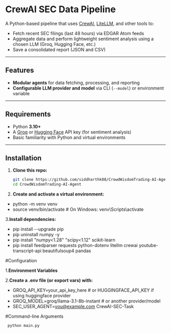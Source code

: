 # CrewAI SEC Data Pipeline

A Python-based pipeline that uses [CrewAI](https://github.com/joaomdmoura/crewAI), [LiteLLM](https://docs.litellm.ai/), and other tools to:
- Fetch recent SEC filings (last 48 hours) via EDGAR Atom feeds
- Aggregate data and perform lightweight sentiment analysis using a chosen LLM (Groq, Hugging Face, etc.)
- Save a consolidated report (JSON and CSV)

---

## Features

- **Modular agents** for data fetching, processing, and reporting
- **Configurable LLM provider and model** via CLI (`--model`) or environment variable

---

## Requirements

- Python **3.10+**
- A [Groq](https://console.groq.com/) or [Hugging Face](https://huggingface.co/) API key (for sentiment analysis)
- Basic familiarity with Python and virtual environments

---

## Installation

1. **Clone this repo:**
   ```bash
   git clone https://github.com/siddharthk08/CrowdWisdomTrading-AI-Agent.git
   cd CrowdWisdomTrading-AI-Agent

2. **Create and activate a virtual environment:**

- python -m venv venv
- source venv/bin/activate   # On Windows: venv\Scripts\activate


3.**Install dependencies:**

- pip install --upgrade pip
- pip uninstall numpy -y
- pip install "numpy<1.28" "scipy<1.12" scikit-learn
- pip install feedparser requests python-dotenv litellm crewai youtube-transcript-api beautifulsoup4 pandas

#Configuration

1.**Environment Variables**

2.**Create a .env file (or export vars) with:**

- GROQ_API_KEY=your_api_key_here          # or HUGGINGFACE_API_KEY if using huggingface provider
- GROQ_MODEL=groq/llama-3.1-8b-instant   # or another provider/model
- SEC_USER_AGENT=you@example.com CrewAI-SEC-Task

#Command-line Arguments
```bash
 python main.py

